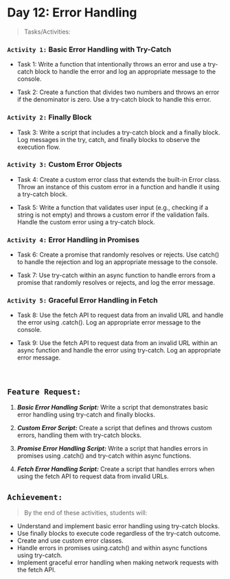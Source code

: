 # Day 12: Error Handling

> Tasks/Activities:

### `Activity 1:` Basic Error Handling with Try-Catch
- Task 1: Write a function that intentionally throws an error and use a try-catch block to handle the error and log an appropriate message to the console.

- Task 2: Create a function that divides two numbers and throws an error if the denominator is zero. Use a try-catch block to handle this error.

### `Activity 2:` Finally Block
- Task 3: Write a script that includes a try-catch block and a finally block. Log messages in the try, catch, and finally blocks to observe the execution flow.

### `Activity 3:` Custom Error Objects
- Task 4: Create a custom error class that extends the built-in Error class. Throw an instance of this custom error in a function and handle it using a try-catch block.

- Task 5: Write a function that validates user input (e.g., checking if a string is not empty) and throws a custom error if the validation fails. Handle the custom error using a try-catch block.

### `Activity 4:` Error Handling in Promises
- Task 6: Create a promise that randomly resolves or rejects. Use catch() to handle the rejection and log an appropriate message to the console.

- Task 7: Use try-catch within an async function to handle errors from a promise that randomly resolves or rejects, and log the error message.

### `Activity 5:` Graceful Error Handling in Fetch
- Task 8: Use the fetch API to request data from an invalid URL and handle the error using .catch(). Log an appropriate error message to the console.

- Task 9: Use the fetch API to request data from an invalid URL within an async function and handle the error using try-catch. Log an appropriate error message.

<br>

## `Feature Request:`
1. ***Basic Error Handling Script:*** Write a script that demonstrates basic error handling using try-catch and finally blocks.

2. ***Custom Error Script:*** Create a script that defines and throws custom errors, handling them with try-catch blocks.

3. ***Promise Error Handling Script:*** Write a script that handles errors in promises using .catch() and try-catch within async functions.

4. ***Fetch Error Handling Script:*** Create a script that handles errors when using the fetch API to request data from invalid URLs.

## `Achievement:`

> By the end of these activities, students will:

- Understand and implement basic error handling using try-catch blocks.
- Use finally blocks to execute code regardless of the try-catch outcome.
- Create and use custom error classes.
- Handle errors in promises using.catch() and within async functions using try-catch.
- Implement graceful error handling when making network requests with the fetch API.